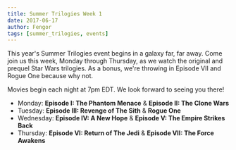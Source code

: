```yaml
---
title: Summer Trilogies Week 1
date: 2017-06-17
author: Fengor
tags: [summer_trilogies, events]
---
```

This year's Summer Trilogies event begins in a galaxy far, far away. Come join us this week, Monday through Thursday, as we watch the original and prequel Star Wars trilogies. As a bonus, we're throwing in Episode VII and Rogue One because why not.

Movies begin each night at 7pm EDT. We look forward to seeing you there!

 - Monday: **Episode I: The Phantom Menace** & **Episode II: The Clone Wars**
 - Tuesday:  **Episode III: Revenge of The Sith** & **Rogue One**
 - Wednesday:  **Episode IV: A New Hope** & **Episode V: The Empire Strikes Back**
 - Thursday:  **Episode VI: Return of The Jedi** & **Episode VII: The Force Awakens**
